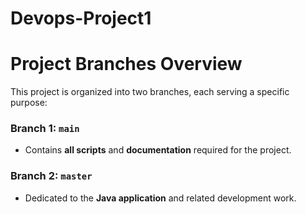# Devops-Project1
# Project Branches Overview

This project is organized into two branches, each serving a specific purpose:

### **Branch 1: `main`**
- Contains **all scripts** and **documentation** required for the project.

### **Branch 2: `master`**
- Dedicated to the **Java application** and related development work.

